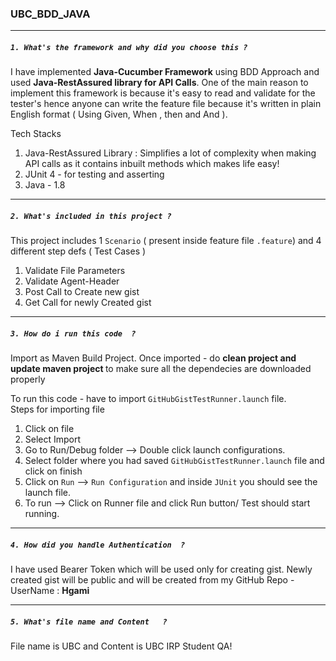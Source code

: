 ### UBC_BDD_JAVA

---

##### `1. What's the framework and why did you choose this ? ` 
I have implemented <b>Java-Cucumber Framework</b> using BDD Approach and used <b> Java-RestAssured library for API Calls</b>.
One of the main reason to implement this framework is because it's easy to read and validate for the tester's hence anyone can write the feature file because it's written in plain English format ( Using Given, When , then and And ).  

Tech Stacks 
1. Java-RestAssured Library : Simplifies a lot of complexity when making API calls as it contains inbuilt methods which makes life easy! 
2. JUnit 4  - for testing and asserting 
3. Java - 1.8 

--- 

##### `2. What's included in this project ? `
This project includes 1 `Scenario` ( present inside feature file `.feature`)  and 4 different step defs ( Test Cases ) 
1. Validate File Parameters
2. Validate Agent-Header
3. Post Call to Create new gist
4. Get Call for newly Created gist
  
---

##### `3. How do i run this code  ? `

Import as Maven Build Project. Once imported - do <b> clean project and update maven project </b> to make sure all the dependecies are downloaded properly

To run this code - have to import `GitHubGistTestRunner.launch` file.  
Steps for importing file 

1. Click on file 
2. Select Import 
3. Go to Run/Debug folder --> Double click launch configurations. 
4. Select folder where you had saved `GitHubGistTestRunner.launch` file and click on finish 
5. Click on `Run` --> `Run Configuration` and inside `JUnit` you should see the launch file. 
6. To run --> Click on Runner file and click Run button/ Test should start running. 


---


##### `4. How did you handle Authentication  ? `
I have used Bearer Token which will be used only for creating gist. 
Newly created gist will be public and will be created from my GitHub Repo - UserName : <b>Hgami</b>

---

##### `5. What's file name and Content   ? `
File name is UBC and Content is UBC IRP Student QA!
